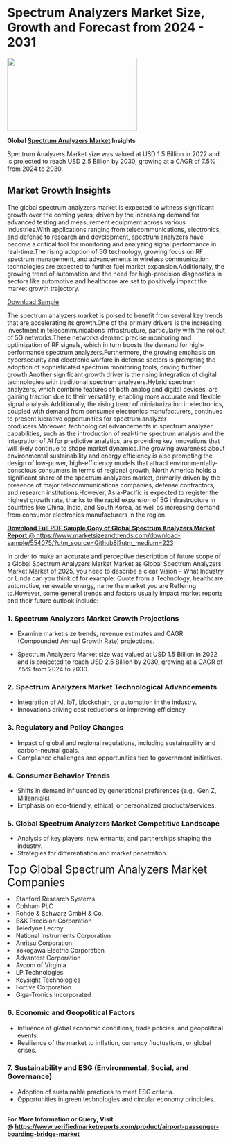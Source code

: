 <H1>Spectrum Analyzers Market Size, Growth and Forecast from 2024 - 2031</H1><img class="aligncenter size-medium wp-image-584254" src="https://thirdeyenews.in/wp-content/uploads/2024/09/Global-Market-Research-300x168.jpeg" alt="" width="300" height="168" /><p><strong>Global&nbsp;<a href="https://www.marketsizeandtrends.com/download-sample/554075/?utm_source=Github8j?utm_medium=223">Spectrum Analyzers Market</a> Insights</strong></p><p>Spectrum Analyzers Market size was valued at USD 1.5 Billion in 2022 and is projected to reach USD 2.5 Billion by 2030, growing at a CAGR of 7.5% from 2024 to 2030.</p><p><h2>Market Growth Insights</h2> <p>The global spectrum analyzers market is expected to witness significant growth over the coming years, driven by the increasing demand for advanced testing and measurement equipment across various industries.With applications ranging from telecommunications, electronics, and defense to research and development, spectrum analyzers have become a critical tool for monitoring and analyzing signal performance in real-time.The rising adoption of 5G technology, growing focus on RF spectrum management, and advancements in wireless communication technologies are expected to further fuel market expansion.Additionally, the growing trend of automation and the need for high-precision diagnostics in sectors like automotive and healthcare are set to positively impact the market growth trajectory.</p> <p><a href="#">Download Sample</a></p> <p>The spectrum analyzers market is poised to benefit from several key trends that are accelerating its growth.One of the primary drivers is the increasing investment in telecommunications infrastructure, particularly with the rollout of 5G networks.These networks demand precise monitoring and optimization of RF signals, which in turn boosts the demand for high-performance spectrum analyzers.Furthermore, the growing emphasis on cybersecurity and electronic warfare in defense sectors is prompting the adoption of sophisticated spectrum monitoring tools, driving further growth.Another significant growth driver is the rising integration of digital technologies with traditional spectrum analyzers.Hybrid spectrum analyzers, which combine features of both analog and digital devices, are gaining traction due to their versatility, enabling more accurate and flexible signal analysis.Additionally, the rising trend of miniaturization in electronics, coupled with demand from consumer electronics manufacturers, continues to present lucrative opportunities for spectrum analyzer producers.Moreover, technological advancements in spectrum analyzer capabilities, such as the introduction of real-time spectrum analysis and the integration of AI for predictive analytics, are providing key innovations that will likely continue to shape market dynamics.The growing awareness about environmental sustainability and energy efficiency is also prompting the design of low-power, high-efficiency models that attract environmentally-conscious consumers.In terms of regional growth, North America holds a significant share of the spectrum analyzers market, primarily driven by the presence of major telecommunications companies, defense contractors, and research institutions.However, Asia-Pacific is expected to register the highest growth rate, thanks to the rapid expansion of 5G infrastructure in countries like China, India, and South Korea, as well as increasing demand from consumer electronics manufacturers in the region.</p> <p><a href="#"></p><p><span class=""><strong>Download Full PDF Sample Copy of Global Spectrum Analyzers Market Report</strong> @ <a href="https://www.marketsizeandtrends.com/download-sample/554075/?utm_source=Github8j?utm_medium=223" target="_blank">https://www.marketsizeandtrends.com/download-sample/554075/?utm_source=Github8j?utm_medium=223</a></span></p><p>In order to make an accurate and perceptive description of future scope of a Global&nbsp;Spectrum Analyzers Market Market as Global&nbsp;Spectrum Analyzers Market Market of 2025, you need to describe a clear Vision &ndash; What Industry or Linda can you think of for example: Quote from a Technology, healthcare, automotive, renewable energy, name the market you are Reffering to.However, some general trends and factors usually impact market reports and their future outlook include:</p><h3>1.&nbsp;<strong>Spectrum Analyzers Market Growth Projections</strong></h3><ul><li>Examine market size trends, revenue estimates and CAGR (Compounded Annual Growth Rate) projections.</li><li><p>Spectrum Analyzers Market size was valued at USD 1.5 Billion in 2022 and is projected to reach USD 2.5 Billion by 2030, growing at a CAGR of 7.5% from 2024 to 2030.</p></li></ul><h3>2.&nbsp;<strong>Spectrum Analyzers Market Technological Advancements</strong></h3><ul><li>Integration of AI, IoT, blockchain, or automation in the industry.</li><li>Innovations driving cost reductions or improving efficiency.</li></ul><h3>3.&nbsp;<strong>Regulatory and Policy Changes</strong></h3><ul><li>Impact of global and regional regulations, including sustainability and carbon-neutral goals.</li><li>Compliance challenges and opportunities tied to government initiatives.</li></ul><h3>4.&nbsp;<strong>Consumer Behavior Trends</strong></h3><ul><li>Shifts in demand influenced by generational preferences (e.g., Gen Z, Millennials).</li><li>Emphasis on eco-friendly, ethical, or personalized products/services.</li></ul><h3>5.&nbsp;<strong>Global Spectrum Analyzers Market Competitive Landscape</strong></h3><ul><li>Analysis of key players, new entrants, and partnerships shaping the industry.</li><li>Strategies for differentiation and market penetration.</li></ul><p data-pm-slice="1 1 []"><span style="color: inherit; font-family: inherit; font-size: 25px;">Top Global Spectrum Analyzers Market Companies</span></p><div class="" data-test-id=""><p><li>Stanford Research Systems</li><li> Cobham PLC</li><li> Rohde & Schwarz GmbH & Co.</li><li> B&K Precision Corporation</li><li> Teledyne Lecroy</li><li> National Instruments Corporation</li><li> Anritsu Corporation</li><li> Yokogawa Electric Corporation</li><li> Advantest Corporation</li><li> Avcom of Virginia</li><li> LP Technologies</li><li> Keysight Technologies</li><li> Fortive Corporation</li><li> Giga-Tronics Incorporated</li></p></div><h3>6.&nbsp;<strong>Economic and Geopolitical Factors</strong></h3><ul><li>Influence of global economic conditions, trade policies, and geopolitical events.</li><li>Resilience of the market to inflation, currency fluctuations, or global crises.</li></ul><h3>7.&nbsp;<strong>Sustainability and ESG (Environmental, Social, and Governance)</strong></h3><ul><li>Adoption of sustainable practices to meet ESG criteria.</li><li>Opportunities in green technologies and circular economy principles.</li></ul><h2><strong style="font-size: 14px;">For More Information or Query, Visit @&nbsp;</strong><a style="background-color: #ffffff; font-size: 14px;" href="https://www.marketsizeandtrends.com/report/spectrum-analyzers-market/" target="_blank">https://www.verifiedmarketreports.com/product/airport-passenger-boarding-bridge-market</a></h2>